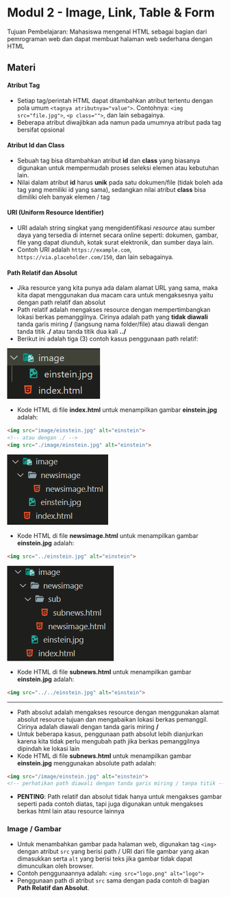 # Modul 2 - Image, Link, Table & Form

Tujuan Pembelajaran: Mahasiswa mengenal HTML sebagai bagian dari pemrograman web dan dapat membuat halaman web sederhana dengan HTML

## Materi

#### Atribut Tag

* Setiap tag/perintah HTML dapat ditambahkan atribut tertentu dengan pola umum ```<tagnya atributnya="value">```. Contohnya: ```<img src="file.jpg">```, ```<p class="">```, dan lain sebagainya.
* Beberapa atribut diwajibkan ada namun pada umumnya atribut pada tag bersifat opsional

#### Atribut Id dan Class

* Sebuah tag bisa ditambahkan atribut __id__ dan __class__ yang biasanya digunakan untuk mempermudah proses seleksi elemen atau kebutuhan lain.
* Nilai dalam atribut __id__ harus __unik__ pada satu dokumen/file (tidak boleh ada tag yang memiliki id yang sama), sedangkan nilai atribut __class__ bisa dimiliki oleh banyak elemen / tag

#### URI (Uniform Resource Identifier)

* URI adalah string singkat yang mengidentifikasi _resource_ atau sumber daya yang tersedia di internet secara online seperti: dokumen, gambar, file yang dapat diunduh, kotak surat elektronik, dan sumber daya lain.
* Contoh URI adalah ```https://example.com```, ```https://via.placeholder.com/150```, dan lain sebagainya.

#### Path Relatif dan Absolut

* Jika resource yang kita punya ada dalam alamat URL yang sama, maka kita dapat menggunakan dua macam cara untuk mengaksesnya yaitu dengan path relatif dan absolut
* Path relatif adalah mengakses resource dengan mempertimbangkan lokasi berkas pemanggilnya. Cirinya adalah path yang __tidak diawali__ tanda garis miring __/__ (langsung nama folder/file) atau diawali dengan tanda titik __./__ atau tanda titik dua kali __../__
* Berikut ini adalah tiga (3) contoh kasus penggunaan path relatif:

![path1](https://github.com/NazirArifin/modulweb/blob/master/img/2-1.png)

* Kode HTML di file __index.html__ untuk menampilkan gambar __einstein.jpg__ adalah:

```html
<img src="image/einstein.jpg" alt="einstein">
<!-- atau dengan ./ -->
<img src="./image/einstein.jpg" alt="einstein">
```

![path2](https://github.com/NazirArifin/modulweb/blob/master/img/2-2.png)

* Kode HTML di file __newsimage.html__ untuk menampilkan gambar __einstein.jpg__ adalah:

```html
<img src="../einstein.jpg" alt="einstein">
```

![path3](https://github.com/NazirArifin/modulweb/blob/master/img/2-3.png)

* Kode HTML di file __subnews.html__ untuk menampilkan gambar __einstein.jpg__ adalah:

```html
<img src="../../einstein.jpg" alt="einstein">
```

---

* Path absolut adalah mengakses resource dengan menggunakan alamat absolut resource tujuan dan mengabaikan lokasi berkas pemanggil. Cirinya adalah diawali dengan tanda garis miring __/__ 
* Untuk beberapa kasus, penggunaan path absolut lebih dianjurkan karena kita tidak perlu mengubah path jika berkas pemanggilnya dipindah ke lokasi lain
* Kode HTML di file __subnews.html__ untuk menampilkan gambar __einstein.jpg__ menggunakan absolute path adalah:

```html
<img src="/image/einstein.jpg" alt="einstein">
<!-- perhatikan path diawali dengan tanda garis miring / tanpa titik -->
```

* __PENTING__: Path relatif dan absolut tidak hanya untuk mengakses gambar seperti pada contoh diatas, tapi juga digunakan untuk mengakses berkas html lain atau resource lainnya

### Image / Gambar

* Untuk menambahkan gambar pada halaman web, digunakan tag ```<img>``` dengan atribut ```src``` yang berisi path / URI dari file gambar yang akan dimasukkan serta ```alt``` yang berisi teks jika gambar tidak dapat dimunculkan oleh browser.
* Contoh penggunaannya adalah: ```<img src="logo.png" alt="logo">```
* Penggunaan path di atribut ```src``` sama dengan pada contoh di bagian __Path Relatif dan Absolut__.